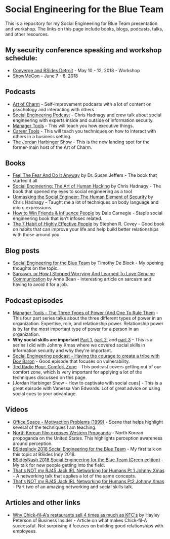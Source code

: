 # Social Engineering for the Blue Team

This is a repository for my Social Engineering for Blue Team presentation and workshop. The links on this page include books, blogs, podcasts, talks, and other resources.

## My security conference speaking and workshop schedule:
* [Converge and BSides Detroit](https://www.convergeconference.org/) - May 10 - 12, 2018 - Workshop
* [ShowMeCon](https://showmecon.com/) - June 7 - 8, 2018

## Podcasts
* [Art of Charm](https://theartofcharm.com/) - Self-improvement podcasts with a lot of content on psychology and interacting with others
* [Social Engineering Podcast](https://www.social-engineer.org/category/podcast/) - Chris Hadnagy and crew talk about social engineering with experts inside and outside of information security. 
* [Manager Tools](https://www.manager-tools.com/all-podcasts?field_content_domain_tid=4) - This will teach you how executive things.
* [Career Tools](https://www.manager-tools.com/all-podcasts) - This will teach you techniques on how to interact with others in a business setting.
* [The Jordan Harbinger Show](https://www.jordanharbinger.com/) - This is the new landing spot for the former-main host of the Art of Charm. 

## Books
* [Feel The Fear And Do It Anyway](https://www.amazon.com/Feel-Fear-Anyway-Indecision-Confidence/dp/B00OVMK152/ref=sr_1_4?s=books&ie=UTF8&qid=1518333130&sr=1-4&keywords=Feel+the+fear+and+do+it+anyway) by Dr. Susan Jeffers - The book that started it all
* [Social Engineering: The Art of Human Hacking](https://www.amazon.com/Social-Engineering-Art-Human-Hacking/dp/0470639539/ref=sr_1_1?ie=UTF8&qid=1518332959&sr=8-1&keywords=Social+Engineering) by Chris Hadnagy - The book that opened my eyes to social engineering as a tool
* [Unmasking the Social Engineer: The Human Element of Security](https://www.amazon.com/Unmasking-Social-Engineer-Element-Security/dp/1118608577/ref=sr_1_3?ie=UTF8&qid=1518332986&sr=8-3&keywords=chris+hadnagy) by Chris Hadnagy - Taught me a lot of techniques on body language and micro expressions
* [How to Win Friends & Influence People](https://www.amazon.com/How-Win-Friends-Influence-People-ebook/dp/B003WEAI4E/ref=sr_1_3?ie=UTF8&qid=1518932539&sr=8-3&keywords=how+to+win+friends+and+influence+people) by Dale Carnegie - Staple social engineering book that isn't infosec related.
* [The 7 Habit of Highly Effective People](https://www.amazon.com/Habits-Highly-Effective-People-Powerful-ebook/dp/B01069X4H0/ref=sr_1_1?ie=UTF8&qid=1521079249&sr=8-1&keywords=The+seven+habits+of+highly+effective+people) by Stephen R. Covey - Good book on habits that can improve your life and help build better relationships with those around you.

## Blog posts
* [Social Engineering for the Blue Team](https://www.timothydeblock.com/blog/2018/2/4/social-engineering-for-the-blue-team) by Timothy De Block - My opening thoughts on the topic.
* [Sarcasm, or How I Stopped Worrying And Learned To Love Genuine Communication](http://annebean.com/sarcasm/) by Anne Bean - Interesting article on sarcasm and having to avoid it for a job.  

## Podcast episodes
* [Manager Tools - The Three Types of Power (And One To Rule Them](https://www.manager-tools.com/2018/03/three-types-power-and-one-rule-them-part-1) - This four part series talks about the three different types of power in an organization. Expertise, role, and relationship power. Relationship power is by far the most important type of power for a person in an organization.
* **Why social skills are important** [Part 1](http://www.timothydeblock.com/eis/88), [part 2](http://www.timothydeblock.com/eis/89), and [part 3](http://www.timothydeblock.com/eis/90) - This is a series I did with Johnny Xmas where we covered social skills in information security and why they're important.
* [Social Engineering podcast - Having the courage to create a tribe with Dov Baron](https://www.social-engineer.org/podcast/ep-104-having-the-courage-to-create-a-tribe-with-dov-baron/) - Good episode that focuses on vulnerability. 
* [Ted Radio Hour: Comfort Zone](https://www.npr.org/programs/ted-radio-hour/606073044/comfort-zone) - This podcast covers getting out of our comfort zone, which is very important for applying a lot of the techniques discussed on this page. 
* [Jordan Harbinger Show - How to captivate with social cues] - This is a great episode with Vanessa Van Edwards. Lot of great advice on using social cues to your advantage.

## Videos
* [Office Space - Motivaction Problems (1999)](https://www.youtube.com/watch?v=cgg9byUy-V4) - Scene that helps highlight several of the techniques I am teaching. 
* [North Korean film exposes Western Proaganda](https://www.youtube.com/watch?v=Irw7SRv-l44) - North Korean propoganda on the United States. This highlights perception awareness around perception.
* [BSidesIndy 2018 Social Engineering for the Blue Team](https://www.youtube.com/watch?v=R48xhDeNruc&index=8&list=PL5KEeu8DI8tjaIThxTtUzGdJ42ljlvWEO) - My first talk on this topic at BSides Indy 2018.
* [BSidesNash 2018 Social Engineering for the Blue Team (Green edition)](https://www.youtube.com/watch?v=ojnab8VspJg) - My talk for new people getting into the field. 
* [That's NOT my RJ45 Jack IRL Networking for Humans Pt 1 Johnny Xmas](https://www.youtube.com/watch?v=KZzY2RMoE_Q) - A networking talk that applies a lot of the same concepts.
* [That's NOT my RJ45 Jack IRL Networking for Humans Pt2 Johnny Xmas](https://youtu.be/e_ivHDkSF2A) - Part two of an amazing networking and social skills talk.

## Articles and other links
* [Why Chick-fil-A's restaurants sell 4 times as much as KFC's](http://www.businessinsider.com/why-chick-fil-a-is-so-successful-2017-8) by Hayley Peterson of Business Insider - Article on what makes Chick-fil-A successful. Not surprising it focuses on building good relationships with employees.
